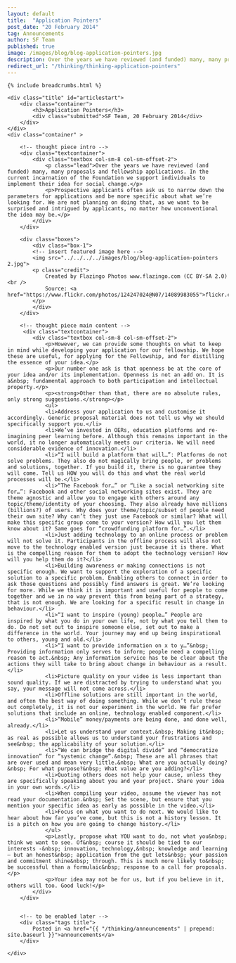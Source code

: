 ```yaml
---
layout: default
title:  "Application Pointers"
post_date: "20 February 2014"
tag: Announcements
author: SF Team
published: true
image: /images/blog/blog-application-pointers.jpg
description: Over the years we have reviewed (and funded) many, many proposals and fellowship applications...
redirect_url: "/thinking/thinking-application-pointers"
---
```

<div class="page-wrapper">
<!-- Featured Thinking Banner -->    
<section class="header-10-sub v-center">
<!-- insert featured image here -->
    <div class="background" style="background-image: url(../../../../images/blog/blog-application-pointers%202.jpg);"></div>
    <div>
        <div class="container">
        </div>
        <a class="control-btn fui-arrow-down" data-scroll href="#articlestart"> </a>
    </div>
</section>

<!-- Everything after this should be Editable as content -->
<section class="blog-1">

	{% include breadcrumbs.html %}
    
    <div class="title" id="articlestart">
        <div class="container">
            <h3>Application Pointers</h3>
            <div class="submitted">SF Team, 20 February 2014</div>
        </div>
    </div>
    <div class="container" >
    
    	<!-- thought piece intro -->
        <div class="textcontainer">
        	<div class="textbox col-sm-8 col-sm-offset-2">
                <p class="lead">Over the years we have reviewed (and funded) many, many proposals and fellowship applications. In the current incarnation of the Foundation we support individuals to implement their idea for social change.</p>
                <p>Prospective applicants often ask us to narrow down the parameters for applications and be more specific about what we’re looking for. We are not planning on doing that, as we want to be surprised and intrigued by applicants, no matter how unconventional the idea may be.</p>
            </div>
        </div>
        
        <div class="boxes">
            <div class="box-1">
            <!-- insert featured image here -->
            <img src="../../../../images/blog/blog-application-pointers 2.jpg">
            <p class="credit">
                Created by Flazingo Photos www.flazingo.com (CC BY-SA 2.0)<br />
                Source: <a href="https://www.flickr.com/photos/124247024@N07/14089983055">flickr.com/photos/124247024@N07/14089983055</a>
            </p>
            </div>
        </div>
        
        <!-- thought piece main content -->
         <div class="textcontainer">
        	<div class="textbox col-sm-8 col-sm-offset-2">
                <p>However, we can provide some thoughts on what to keep in mind while developing your application for our fellowship. We hope these are useful, for applying for the Fellowship, and for distilling the essence of your idea.</p>
                <p>Our number one ask is that openness be at the core of your idea and/or its implementation. Openness is not an add on. It is a&nbsp; fundamental approach to both participation and intellectual property.</p>
                <p><strong>Other than that, there are no absolute rules, only strong suggestions.</strong></p>
                <ul>
                <li>Address your application to us and customise it accordingly. Generic proposal material does not tell us why we should specifically support you.</li>
                <li>We’ve invested in OERs, education platforms and re-imagining peer learning before. Although this remains important in the world, it no longer automatically meets our criteria. We will need considerable evidence of innovation.</li>
                <li>“I will build a platform that will…”: Platforms do not solve problems. They also do not magically bring people, or problems and solutions, together. If you build it, there is no guarantee they will come. Tell us HOW you will do this and what the real world processes will be.</li>
                <li>“The Facebook for…” or “Like a social networking site for…”: Facebook and other social networking sites exist. They are theme agnostic and allow you to engage with others around any topic/theme/identity of your choosing. They also already have millions (billions?) of users. Why does your theme/topic/subset of people need their own site? Why can’t they just use Facebook or similar? What will make this specific group come to your version? How will you let them know about it? Same goes for “crowdfunding platform for…”.</li>
                <li>Just adding technology to an online process or problem will not solve it. Participants in the offline process will also not move to the technology enabled version just because it is there. What is the compelling reason for them to adopt the technology version? How will you help them do it?</li>
                <li>Building awareness or making connections is not specific enough. We want to support the exploration of a specific solution to a specific problem. Enabling others to connect in order to ask those questions and possibly find answers is great. We’re looking for more. While we think it is important and useful for people to come together and we in no way prevent this from being part of a strategy, that is not enough. We are looking for a specific result in change in behaviour.</li>
                <li>“I want to inspire (young) people…” People are inspired by what you do in your own life, not by what you tell them to do. Do not set out to inspire someone else, set out to make a difference in the world. Your journey may end up being inspirational to others, young and old.</li>
                <li>“I want to provide information on x to y…”&nbsp; Providing information only serves to inform; people need a compelling reason to act.&nbsp; Any information service has to be clear about the actions they will take to bring about change in behaviour as a result.</li>
                <li>Picture quality on your video is less important than sound quality. If we are distracted by trying to understand what you say, your message will not come across.</li>
                <li>Offline solutions are still important in the world, and often the best way of doing something. While we don’t rule these out completely, it is not our experiment in the world. We far prefer solutions that include an online, technology enabled component.</li>
                <li>“Mobile” money/payments are being done, and done well, already.</li>
                <li>Let us understand your context.&nbsp; Making it&nbsp; as real as possible allows us to understand your frustrations and see&nbsp; the applicability of your solution.</li>
                <li>“We can bridge the digital divide” and “democratize innovation” for “systemic change”.&nbsp; These are all phrases that are over used and mean very little.&nbsp; What are you actually doing?&nbsp; For what purpose?&nbsp; What value are you adding?</li>
                <li>Quoting others does not help your cause, unless they are specifically speaking about you and your project. Share your idea in your own words.</li>
                <li>When compiling your video, assume the viewer has not read your documentation.&nbsp; Set the scene, but ensure that you mention your specific idea as early as possible in the video.</li>
                <li>Focus on what you want to do next. We would like to hear about how far you’ve come, but this is not a history lesson. It is a pitch on how you are going to change history.</li>
                </ul>
                <p>Lastly, propose what YOU want to do, not what you&nbsp; think we want to see. Of&nbsp; course it should be tied to our interests -&nbsp; innovation, technology,&nbsp; knowledge and learning – but an honest&nbsp; application from the gut lets&nbsp; your passion and commitment shine&nbsp; through. This is much more likely to&nbsp; be successful than a formulaic&nbsp; response to a call for proposals.</p>
                <p>Your idea may not be for us, but if you believe in it, others will too. Good luck!</p>
            </div>
        </div>
        
        
        <!-- to be enabled later -->
    	<div class="tags title">
            Posted in <a href="{{ "/thinking/announcements" | prepend: site.baseurl }}">announcements</a>
        </div>
       
    </div>
</section>

<!-- Everything before this is editable page content -->
